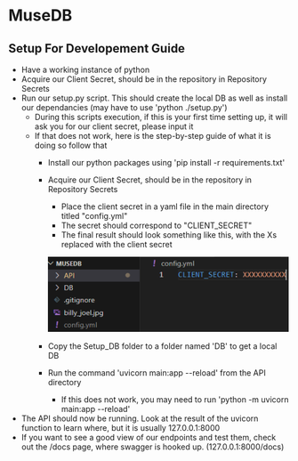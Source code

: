 # MuseDB
## Setup For Developement Guide
- Have a working instance of python
- Acquire our Client Secret, should be in the repository in Repository Secrets
- Run our setup.py script. This should create the local DB as well as install our dependancies (may have to use 'python ./setup.py')
    - During this scripts execution, if this is your first time setting up, it will ask you for our client secret, please input it
    - If that does not work, here is the step-by-step guide of what it is doing so follow that
        - Install our python packages using 'pip install -r requirements.txt'
        - Acquire our Client Secret, should be in the repository in Repository Secrets
            - Place the client secret in a yaml file in the main directory titled "config.yml"
            - The secret should correspond to "CLIENT_SECRET"
            - The final result should look something like this, with the Xs replaced with the client secret

            ![Alt text](setupYAML.png)
        - Copy the Setup_DB folder to a folder named 'DB' to get a local DB
        - Run the command 'uvicorn main:app --reload' from the API directory
            - If this does not work, you may need to run 'python -m uvicorn main:app --reload'
- The API should now be running. Look at the result of the uvicorn function to learn where, but it is usually 127.0.0.1:8000
- If you want to see a good view of our endpoints and test them, check out the /docs page, where swagger is hooked up. (127.0.0.1:8000/docs)
